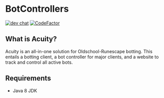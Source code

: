 # BotControllers
[![dev chat](https://discordapp.com/api/guilds/236334952927461378/widget.png?style=shield)](https://discord.gg/dqPw8yZ)
[![CodeFactor](https://www.codefactor.io/repository/github/acuity/acuitycore/badge)](https://www.codefactor.io/repository/github/acuity/acuitycore)

## What is Acuity?
Acuity is an all-in-one solution for Oldschool-Runescape botting. This entails a botting client, a bot controller for major clients, and a website to track and control all active bots.

## Requirements
* Java 8 JDK
